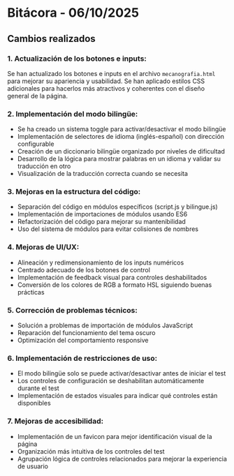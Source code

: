 # Bitácora - 06/10/2025

## Cambios realizados

### 1. Actualización de los botones e inputs:
Se han actualizado los botones e inputs en el archivo `mecanografia.html` para mejorar su apariencia y usabilidad. Se han aplicado estilos CSS adicionales para hacerlos más atractivos y coherentes con el diseño general de la página.

### 2. Implementación del modo bilingüe:
- Se ha creado un sistema toggle para activar/desactivar el modo bilingüe
- Implementación de selectores de idioma (inglés-español) con dirección configurable
- Creación de un diccionario bilingüe organizado por niveles de dificultad
- Desarrollo de la lógica para mostrar palabras en un idioma y validar su traducción en otro
- Visualización de la traducción correcta cuando se necesita

### 3. Mejoras en la estructura del código:
- Separación del código en módulos específicos (script.js y bilingue.js)
- Implementación de importaciones de módulos usando ES6 
- Refactorización del código para mejorar su mantenibilidad
- Uso del sistema de módulos para evitar colisiones de nombres

### 4. Mejoras de UI/UX:
- Alineación y redimensionamiento de los inputs numéricos
- Centrado adecuado de los botones de control
- Implementación de feedback visual para controles deshabilitados
- Conversión de los colores de RGB a formato HSL siguiendo buenas prácticas

### 5. Corrección de problemas técnicos:
- Solución a problemas de importación de módulos JavaScript
- Reparación del funcionamiento del tema oscuro
- Optimización del comportamiento responsive

### 6. Implementación de restricciones de uso:
- El modo bilingüe solo se puede activar/desactivar antes de iniciar el test
- Los controles de configuración se deshabilitan automáticamente durante el test
- Implementación de estados visuales para indicar qué controles están disponibles

### 7. Mejoras de accesibilidad:
- Implementación de un favicon para mejor identificación visual de la página
- Organización más intuitiva de los controles del test
- Agrupación lógica de controles relacionados para mejorar la experiencia de usuario